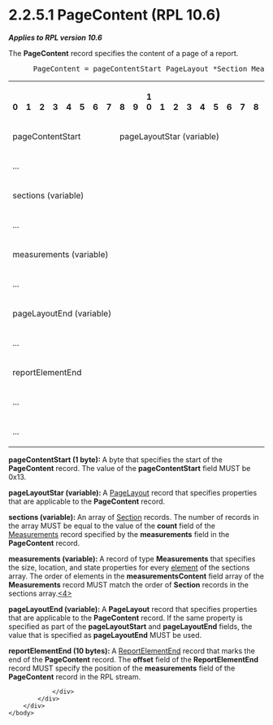 <html dir="LTR" xmlns:mshelp="http://msdn.microsoft.com/mshelp" xmlns:ddue="http://ddue.schemas.microsoft.com/authoring/2003/5" xmlns:xlink="http://www.w3.org/1999/xlink" xmlns:tool="http://www.microsoft.com/tooltip">
    <head>
        <meta http-equiv="Content-Type" content="text/html; CHARSET=utf-8"></meta>
        <meta name="save" content="history"></meta>
        <title>2.2.5.1 PageContent (RPL 10.6)</title>
        <xml>
            <mshelp:toctitle title="2.2.5.1 PageContent (RPL 10.6)"></mshelp:toctitle>
            <mshelp:rltitle title="[MS-RPL]: PageContent (RPL 10.6)"></mshelp:rltitle>
            <mshelp:keyword index="A" term="f9761434-fc8d-477c-a7fc-8c1502d91bb5"></mshelp:keyword>
            <mshelp:attr name="DCSext.ContentType" value="open specification"></mshelp:attr>
            <mshelp:attr name="AssetID" value="f9761434-fc8d-477c-a7fc-8c1502d91bb5"></mshelp:attr>
            <mshelp:attr name="TopicType" value="kbRef"></mshelp:attr>
            <mshelp:attr name="DCSext.Title" value="[MS-RPL]: PageContent (RPL 10.6)" />
        </xml>
    </head>
    <body>
        <div id="header">
            <h1 class="heading">2.2.5.1 PageContent (RPL 10.6)</h1>
        </div>
        <div id="mainSection">
            <div id="mainBody">
                <div id="allHistory" class="saveHistory"></div>
                <div id="sectionSection0" class="section" name="collapseableSection">
                    

<p><b><i>Applies to RPL version 10.6</i></b></p>

<p>The <b>PageContent</b> record specifies the content of a
page of a report.</p>

<dl>
<dd>
<div><pre> PageContent = pageContentStart PageLayout *Section Measurements [PageLayout] ReportElementEnd
</pre></div>
</dd></dl>

<table>
 <tr>
  <th><p><br>0</p></th>
  <th><p><br>1</p></th>
  <th><p><br>2</p></th>
  <th><p><br>3</p></th>
  <th><p><br>4</p></th>
  <th><p><br>5</p></th>
  <th><p><br>6</p></th>
  <th><p><br>7</p></th>
  <th><p><br>8</p></th>
  <th><p><br>9</p></th>
  <th><p>1<br>0</p></th>
  <th><p><br>1</p></th>
  <th><p><br>2</p></th>
  <th><p><br>3</p></th>
  <th><p><br>4</p></th>
  <th><p><br>5</p></th>
  <th><p><br>6</p></th>
  <th><p><br>7</p></th>
  <th><p><br>8</p></th>
  <th><p><br>9</p></th>
  <th><p>2<br>0</p></th>
  <th><p><br>1</p></th>
  <th><p><br>2</p></th>
  <th><p><br>3</p></th>
  <th><p><br>4</p></th>
  <th><p><br>5</p></th>
  <th><p><br>6</p></th>
  <th><p><br>7</p></th>
  <th><p><br>8</p></th>
  <th><p><br>9</p></th>
  <th><p>3<br>0</p></th>
  <th><p><br>1</p></th>
 </tr>
 <tr>
  <td colspan="8">
  <p>pageContentStart</p>
  </td>
  <td colspan="24">
  <p>pageLayoutStar
  (variable)</p>
  </td>
 </tr>
 <tr>
  <td colspan="32">
  <p>...</p>
  </td>
 </tr>
 <tr>
  <td colspan="32">
  <p>sections
  (variable)</p>
  </td>
 </tr>
 <tr>
  <td colspan="32">
  <p>...</p>
  </td>
 </tr>
 <tr>
  <td colspan="32">
  <p>measurements
  (variable)</p>
  </td>
 </tr>
 <tr>
  <td colspan="32">
  <p>...</p>
  </td>
 </tr>
 <tr>
  <td colspan="32">
  <p>pageLayoutEnd
  (variable)</p>
  </td>
 </tr>
 <tr>
  <td colspan="32">
  <p>...</p>
  </td>
 </tr>
 <tr>
  <td colspan="32">
  <p>reportElementEnd</p>
  </td>
 </tr>
 <tr>
  <td colspan="32">
  <p>...</p>
  </td>
 </tr>
 <tr>
  <td colspan="16">
  <p>...</p>
  </td>
  
 </tr>
</table>

<p><b>pageContentStart (1 byte): </b>A byte that
specifies the start of the <b>PageContent</b> record. The value of the <b>pageContentStart</b>
field MUST be 0x13.</p>

<p><b>pageLayoutStar (variable): </b>A <a href="1b8ce294-70e7-460a-b77c-96be5c46cef1.htm">PageLayout</a> record that
specifies properties that are applicable to the <b>PageContent</b> record.</p>

<p><b>sections (variable): </b>An array of <a href="f18f7992-cdb6-4d26-8b6d-dd3977d80ad5.htm">Section</a> records. The
number of records in the array MUST be equal to the value of the <b>count</b>
field of the <a href="5c5210d9-a82b-4040-8e79-800e2ee51b52.htm">Measurements</a>
record specified by the <b>measurements</b> field in the <b>PageContent</b>
record.</p>

<p><b>measurements (variable): </b>A record of type <b>Measurements</b>
that specifies the size, location, and state properties for every <a href="75ae48f7-746b-4b41-919c-6699fa28b3ef.htm#gt_f633cdb5-cb63-4197-ad01-e7b02a745fdb">element</a> of the sections
array. The order of elements in the <b>measurementsContent</b> field array of
the <b>Measurements</b> record MUST match the order of <b>Section</b> records
in the sections array.<a id="Appendix_A_Target_4"></a><a href="1d022514-2a2f-41df-b2f8-36f19e474fa5.htm#Appendix_A_4" aria-label="Product behavior note 4">&lt;4&gt;</a></p>

<p><b>pageLayoutEnd (variable): </b>A <b>PageLayout</b>
record that specifies properties that are applicable to the <b>PageContent</b>
record. If the same property is specified as part of the <b>pageLayoutStart</b>
and <b>pageLayoutEnd</b> fields, the value that is specified as <b>pageLayoutEnd</b>
MUST be used.</p>

<p><b>reportElementEnd (10 bytes): </b>A <a href="75f1a870-2f17-4806-b286-e67c7239e103.htm">ReportElementEnd</a> record
that marks the end of the <b>PageContent</b> record. The <b>offset</b> field of
the <b>ReportElementEnd</b> record MUST specify the position of the <b>measurements</b>
field of the <b>PageContent</b> record in the RPL stream.</p>


                </div>
            </div>
        </div>
    </body>
</html>